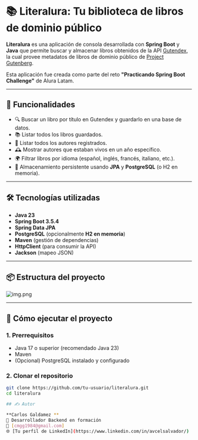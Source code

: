 # 📚 Literalura: Tu biblioteca de libros de dominio público

**Literalura** es una aplicación de consola desarrollada con **Spring Boot** y **Java** que permite buscar y almacenar libros obtenidos de la API [Gutendex](https://gutendex.com/), la cual provee metadatos de libros de dominio público de [Project Gutenberg](https://www.gutenberg.org/).

Esta aplicación fue creada como parte del reto **"Practicando Spring Boot Challenge"** de Alura Latam.

---

## 🎯 Funcionalidades

- 🔍 Buscar un libro por título en Gutendex y guardarlo en una base de datos.
- 📚 Listar todos los libros guardados.
- 👤 Listar todos los autores registrados.
- 🕰️ Mostrar autores que estaban vivos en un año específico.
- 🌍 Filtrar libros por idioma (español, inglés, francés, italiano, etc.).
- 💾 Almacenamiento persistente usando **JPA** y **PostgreSQL** (o H2 en memoria).

---

## 🛠️ Tecnologías utilizadas

- **Java 23**
- **Spring Boot 3.5.4**
- **Spring Data JPA**
- **PostgreSQL** (opcionalmente **H2 en memoria**)
- **Maven** (gestión de dependencias)
- **HttpClient** (para consumir la API)
- **Jackson** (mapeo JSON)

---

## 📦 Estructura del proyecto
![img.png](img.png)


---

## 🚀 Cómo ejecutar el proyecto

### 1. Prerrequisitos
- Java 17 o superior (recomendado Java 23)
- Maven
- (Opcional) PostgreSQL instalado y configurado

### 2. Clonar el repositorio
```bash
git clone https://github.com/tu-usuario/literalura.git
cd literalura

## ✍️ Autor

**Carlos Galdamez **  
💼 Desarrollador Backend en formación  
📧 [cmgg1984@gmail.com]  
🌐 [Tu perfil de LinkedIn](https://www.linkedin.com/in/avcelsalvador/) | [GitHub](https://github.com/CharlyAldo/)
